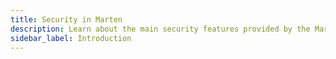 ```yaml
---
title: Security in Marten
description: Learn about the main security features provided by the Marten framework.
sidebar_label: Introduction
---
```

